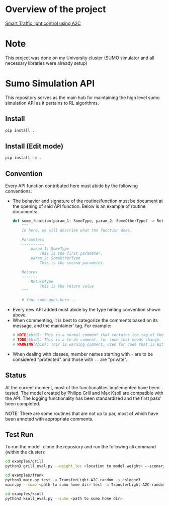 # Overview of the project

[Smart Traffic light control using A2C]([embed]DL_Project___Smart_Traffic_Simulation_DRAFT.pdf[embed])

# Note

This project was done on my University cluster (SUMO simulator and all necessary libraries were already setup)

# Sumo Simulation API

This repository serves as the main hub for maintaining the high level sumo simulation API as it pertains to RL algorithms.

## Install
```python
pip install .
```
## Install (Edit mode)
```python
pip install -e .
```
## Convention
Every API function contributed here must abide by the following conventions:
- The behavior and signature of the routine/function must be document at the opening of said API function. Below is an example of routine documents:
  ```python 
  def some_function(param_1: SomeType, param_2: SomeOtherType) -> ReturnType:
      """
      In here, we will describe what the function does.

      Parameters
      ----------
          param_1: SomeType
              This is the first parameter.
          param_2: SomeOtherType
              This is the second parameter.

      Returns
      -------
          ReturnType
              This is the return value
      """

      # Your code goes here...
  ```
- Every new API added must abide by the type hinting convention shown above.
- When commenting, it is best to categorize the comments based on its message, and the maintainer' tag. For example:
  ```python
  # NOTE(Abid): This is a normal comment that contains the tag of the maintainer who wrote it: Abid.
  # TODO(Abid): This is a to-do comment, for code that needs change.
  # WARNING(Abid): This is warning comment, used for code that is either buggy/crashes or has edge cases one must be aware.
  ```
- When dealing with classes, member names starting with `-` are to be considered "protected" and those with `--` are "private".

## Status
At the current moment, most of the functionalities implemented have been tested.
The model created by Philipp Grill and Max Ksoll are compatible with the API.
The logging functionality has been standardized and the first pass' been completed.

NOTE: There are some routines that are not up to par, most of which have been annoted with appropriate comments.

## Test Run
To run the model, clone the reposiory and run the following cli command (within the cluster):
```bash
cd examples/grill
python3 grill_eval.py --weight_loc <location to model weight> --scenario scenario1 --config_path <path to *.sumocfg file> --sumo <path to sumo home dir>
```
```bash
cd examples/frank
python3 main.py test -a TransferLight-A2C-random -s cologne3
main.py --sumo <path to sumo home dir> test -a TransferLight-A2C-random -s cologne3
```
```bash
cd examples/ksoll
python3 ksoll_eval.py --sumo <path to sumo home dir>
```
